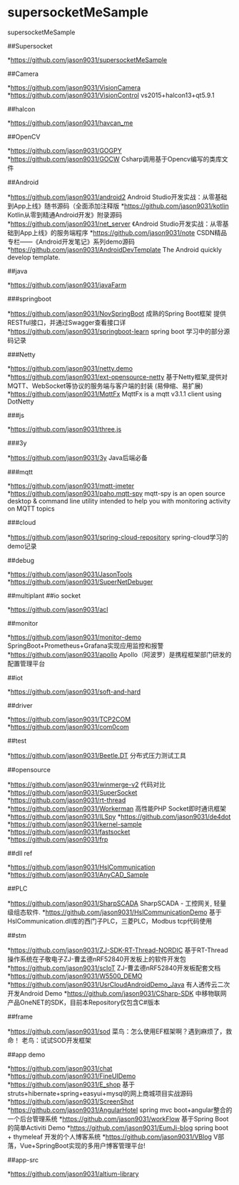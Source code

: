 
# supersocketMeSample
supersocketMeSample

##Supersocket

*https://github.com/jason9031/supersocketMeSample

##Camera

*https://github.com/jason9031/VisionCamera
*https://github.com/jason9031/VisionControl  vs2015+halcon13+qt5.9.1

##halcon 

*https://github.com/jason9031/havcan_me

##OpenCV

*https://github.com/jason9031/GOGPY   
*https://github.com/jason9031/GOCW Csharp调用基于Opencv编写的类库文件

##Android

*https://github.com/jason9031/android2  Android Studio开发实战：从零基础到App上线》随书源码（全面添加注释版
*https://github.com/jason9031/kotlin  Kotlin从零到精通Android开发》附录源码
*https://github.com/jason9031/net_server 《Android Studio开发实战：从零基础到App上线》的服务端程序
*https://github.com/jason9031/note CSDN精品专栏——《Android开发笔记》系列demo源码
*https://github.com/jason9031/AndroidDevTemplate The Android quickly develop template.

##java

*https://github.com/jason9031/javaFarm
  
###springboot 

*https://github.com/jason9031/NovSpringBoot 成熟的Spring Boot框架 提供RESTful接口，并通过Swagger查看接口详
*https://github.com/jason9031/springboot-learn spring boot 学习中的部分源码记录
  
###Netty

*https://github.com/jason9031/netty.demo  
*https://github.com/jason9031/ext-opensource-netty 基于Netty框架,提供对MQTT、WebSocket等协议的服务端与客户端的封装 (易伸缩、易扩展)
*https://github.com/jason9031/MqttFx   MqttFx is a mqtt v3.1.1 client using DotNetty

###js

*https://github.com/jason9031/three.js

###3y

*https://github.com/jason9031/3y  Java后端必备

###mqtt

*https://github.com/jason9031/mqtt-jmeter
*https://github.com/jason9031/paho.mqtt-spy  mqtt-spy is an open source desktop & command line utility intended to help you with monitoring activity on MQTT topics

###cloud

*https://github.com/jason9031/spring-cloud-repository spring-cloud学习的demo记录

##debug

*https://github.com/jason9031/JasonTools
*https://github.com/jason9031/SuperNetDebuger

##multiplant
##io socket

*https://github.com/jason9031/acl 

##monitor

*https://github.com/jason9031/monitor-demo  SpringBoot+Prometheus+Grafana实现应用监控和报警
*https://github.com/jason9031/apollo Apollo（阿波罗）是携程框架部门研发的配置管理平台

##iot

*https://github.com/jason9031/soft-and-hard

##driver

*https://github.com/jason9031/TCP2COM
*https://github.com/jason9031/com0com

##test

*https://github.com/jason9031/Beetle.DT 分布式压力测试工具

##opensource

*https://github.com/jason9031/winmerge-v2  代码对比
*https://github.com/jason9031/SuperSocket
*https://github.com/jason9031/rt-thread
*https://github.com/jason9031/Workerman 高性能PHP Socket即时通讯框架
*https://github.com/jason9031/ILSpy
*https://github.com/jason9031/de4dot
*https://github.com/jason9031/kernel-sample
*https://github.com/jason9031/fastsocket
*https://github.com/jason9031/frp

##dll ref

*https://github.com/jason9031/HslCommunication
*https://github.com/jason9031/AnyCAD_Sample

##PLC

*https://github.com/jason9031/SharpSCADA SharpSCADA - 工控网关, 轻量级组态软件.
*https://github.com/jason9031/HslCommunicationDemo 基于HslCommunication.dll库的西门子PLC，三菱PLC，Modbus tcp代码使用

##stm

*https://github.com/jason9031/ZJ-SDK-RT-Thread-NORDIC 基于RT-Thread操作系统在子敬电子ZJ-曹孟德nRF52840开发板上的软件开发包
*https://github.com/jason9031/scIoT ZJ-曹孟德nRF52840开发板配套文档
*https://github.com/jason9031/W5500_DEMO  
*https://github.com/jason9031/UsrCloudAndroidDemo_Java 有人透传云二次开发Android Demo
*https://github.com/jason9031/CSharp-SDK 中移物联网产品OneNET的SDK，目前本Repository仅包含C#版本

##frame

*https://github.com/jason9031/sod 菜鸟：怎么使用EF框架啊？遇到麻烦了，救命！ 老鸟：试试SOD开发框架



##app demo

*https://github.com/jason9031/chat
*https://github.com/jason9031/FineUIDemo
*https://github.com/jason9031/E_shop 基于struts+hibernate+spring+easyui+mysql的网上商城项目实战源码
*https://github.com/jason9031/ScreenShot
*https://github.com/jason9031/AngularHotel spring mvc boot+angular整合的一个后台管理系统
*https://github.com/jason9031/workFlow 基于Spring Boot的简单Activiti Demo
*https://github.com/jason9031/EumJi-blog spring boot + thymeleaf 开发的个人博客系统
*https://github.com/jason9031/VBlog V部落，Vue+SpringBoot实现的多用户博客管理平台!

##app-src

*https://github.com/jason9031/altium-library
